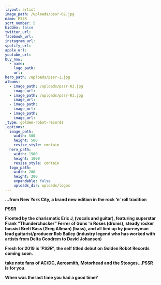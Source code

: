 ```yaml
---
layout: artist
image_path: /uploads/pssr-02.jpg
name: PSSR
sort_number: 5
hidden: false
twitter_url:
facebook_url:
instagram_url:
spotify_url:
apple_url:
youtube_url:
buy_now:
  - name:
    logo_path:
    url:
hero_path: /uploads/pssr-1.jpg
albums:
  - image_path: /uploads/pssr-02.jpg
    image_url:
  - image_path: /uploads/pssr-03.jpg
    image_url:
  - image_path:
    image_url:
  - image_path:
    image_url:
_type: golden-robot-records
_options:
  image_path:
    width: 500
    height: 500
    resize_style: contain
  hero_path:
    width: 1500
    height: 1000
    resize_style: contain
  logo_path:
    width: 200
    height: 200
    expandable: false
    uploads_dir: uploads/logos
---
```


**…from New York City, a brand new edition in the rock ‘n’ roll tradition**

**PSSR**

**Fronted by the charismatic Eric J, (vocals and guitar), featuring superstar Frank “Thunderchucker” Ferrer of Guns ‘n Roses (drums), steady rocker bassist Brett Bass (Greg Allman) (bass), and all tied up by journeyman lead guitarist/producer Rob Bailey (industry legend who has worked with artists from Delta Goodrem to David Johansen)**

**Fresh for 2019 is *'PSSR'*, the self titled debut on Golden Robot Records coming soon.**

**take note fans of AC/DC, Aerosmith, Motorhead and the Stooges…PSSR is for you.**

**When was the last time you had a good time?**